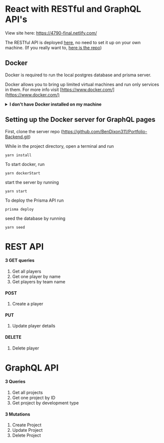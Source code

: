 # React with RESTful and GraphQL API's

View site here: https://4790-final.netlify.com/

The RESTful API is deployed [here](https://restful-crud-node-server.herokuapp.com/), no need to set it up on your own machine. (If you really want to, [here is the repo](https://github.com/BenDixon311/RESTful-CRUD-Node-Server))

## Docker

Docker is required to run the local postgres database and prisma server.

Docker allows you to bring up limited virtual machines and run only services in them. For more info visit [https://www.docker.com/](https://www.docker.com/)

<details>
    <summary><strong>I don't have Docker installed on my machine</strong></summary>

To install docker follow the link that works for you:

[Docker for Mac](https://docs.docker.com/docker-for-mac/install/)

[Docker for Windows](https://docs.docker.com/docker-for-windows/install/)

</details>

## Setting up the Docker server for GraphQL pages

First, clone the server repo (https://github.com/BenDixon311/Portfolio-Backend.git)

While in the project directory, open a terminal and run

 `yarn install`
 
 To start docker, run
 
 `yarn dockerStart`
 
 start the server by running 
 
 `yarn start`
 
 To deploy the Prisma API run
 
 `prisma deploy`
 
 seed the database by running
 
 `yarn seed`
 
 # REST API
 #### 3 GET queries
 
  1. Get all players
  2. Get one player by name
  3. Get players by team name
  
 #### POST
 
  1. Create a player
  
 #### PUT

  1. Update player details
 
 #### DELETE
  1. Delete player
  
# GraphQL API
#### 3 Queries
  1. Get all projects
  2. Get one project by ID
  3. Get project by development type
#### 3 Mutations
  1. Create Project
  2. Update Project
  3. Delete Project
 
 

 
